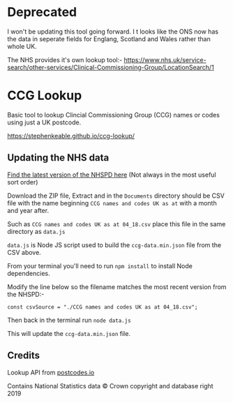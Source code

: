 # Deprecated

I won't be updating this tool going forward. I
t looks like the ONS now has the data in seperate fields for Englang, Scotland and Wales rather than whole UK.

The NHS provides it's own lookup tool:-
https://www.nhs.uk/service-search/other-services/Clinical-Commissioning-Group/LocationSearch/1


# CCG Lookup
Basic tool to lookup Clincial Commissioning Group (CCG) names or codes using just a UK postcode.

https://stephenkeable.github.io/ccg-lookup/

## Updating the NHS data

[Find the latest version of the NHSPD here](http://geoportal.statistics.gov.uk/search?q=NHS%20Postcode%20Directory) (Not always in the most useful sort order)

Download the ZIP file, Extract and in the `Documents` directory should be CSV file with the name beginning `CCG names and codes UK as at` with a month and year after.

Such as `CCG names and codes UK as at 04_18.csv` place this file in the same directory as `data.js`

`data.js` is Node JS script used to build the `ccg-data.min.json` file from the CSV above.

From your terminal you'll need to run `npm install` to install Node dependencies.

Modify the line below so the filename matches the most recent version from the NHSPD:-

`const csvSource = "./CCG names and codes UK as at 04_18.csv";`

Then back in the terminal run `node data.js`

This will update the `ccg-data.min.json` file.

## Credits
Lookup API from [postcodes.io](https://postcodes.io)

Contains National Statistics data © Crown copyright and database right 2019
